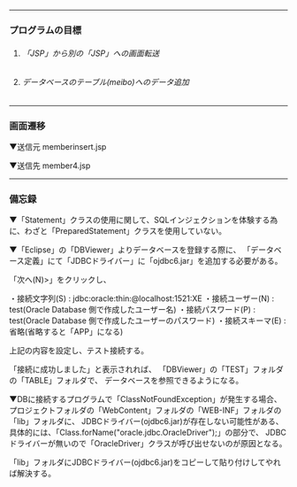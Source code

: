 - - -
### プログラムの目標
1. ###### 「JSP」から別の「JSP」への画面転送
2. ###### データベースのテーブル(meibo)へのデータ追加
- - -
### 画面遷移

▼送信元
memberinsert.jsp

▼送信先
member4.jsp

- - -

### 備忘録
▼「Statement」クラスの使用に関して、SQLインジェクションを体験する為に、わざと「PreparedStatement」クラスを使用していない。

▼「Eclipse」の「DBViewer」よりデータベースを登録する際に、
「データベース定義」にて「JDBCドライバー」に「ojdbc6.jar」を追加する必要がある。

「次へ(N)>」をクリックし、

・接続文字列(S)     : jdbc:oracle:thin:@localhost:1521:XE
・接続ユーザー(N)   : test(Oracle Database 側で作成したユーザー名)
・接続パスワード(P) : test(Oracle Database 側で作成したユーザーのパスワード)
・接続スキーマ(E)   : 省略(省略すると「APP」になる)

上記の内容を設定し、テスト接続する。

「接続に成功しました」と表示されれば、
「DBViewer」の「TEST」フォルダの「TABLE」フォルダで、
データベースを参照できるようになる。

▼DBに接続するプログラムで「ClassNotFoundException」が発生する場合、
プロジェクトフォルダの「WebContent」フォルダの「WEB-INF」フォルダの「lib」フォルダに、
JDBCドライバー(ojdbc6.jar)が存在しない可能性がある、
具体的には、「Class.forName("oracle.jdbc.OracleDriver");」の部分で、
JDBCドライバーが無いので「OracleDriver」クラスが呼び出せないのが原因となる。

「lib」フォルダにJDBCドライバー(ojdbc6.jar)をコピーして貼り付けしてやれば解決する。
